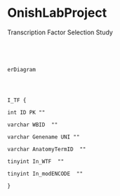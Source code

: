 # OnishLabProject
Transcription Factor Selection Study

```mermaid




erDiagram




I_TF {

int ID PK ""

varchar WBID  ""

varchar Genename UNI ""

varchar AnatomyTermID  ""

tinyint In_WTF  ""

tinyint In_modENCODE  ""

}
```
